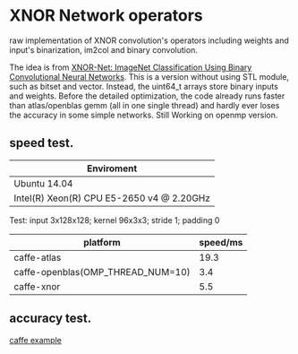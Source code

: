 # XNOR Network operators
raw implementation of XNOR convolution's operators including weights and input's binarization, im2col and binary convolution.

The idea is from [XNOR-Net: ImageNet Classification Using Binary Convolutional Neural Networks](https://arxiv.org/abs/1603.05279).
This is a version without using STL module, such as bitset and vector. Instead, the uint64_t arrays store binary inputs and weights.
Before the detailed optimization, the code already runs faster than atlas/openblas gemm (all in one single thread) and hardly ever loses the 
accuracy in some simple networks.
Still Working on openmp version. 

## speed test.

Enviroment |
----------|
Ubuntu 14.04| 
Intel(R) Xeon(R) CPU E5-2650 v4 @ 2.20GHz|

Test: input 3x128x128; kernel 96x3x3; stride 1; padding 0

platform|speed/ms
------|-------
caffe-atlas| 19.3 |
caffe-openblas(OMP_THREAD_NUM=10) | 3.4 
caffe-xnor|5.5| 

## accuracy test.
[caffe example](https://github.com/Tyler-D/caffe-rc5_ex/tree/master/examples/xnor)
